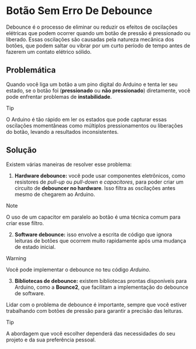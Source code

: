 # Botão Sem Erro De Debounce

Debounce é o processo de eliminar ou reduzir os efeitos de oscilações elétricas que podem ocorrer quando um botão de pressão é pressionado ou liberado. Essas oscilações são causadas pela natureza mecânica dos botões, que podem saltar ou vibrar por um curto período de tempo antes de fazerem um contato elétrico sólido.

## Problemática
Quando você liga um botão a um pino digital do Arduino e tenta ler seu estado, se o botão foi (**pressionado** ou **não pressionado**) diretamente, você pode enfrentar problemas de **instabilidade**. 

> [!TIP]
> O Arduino é tão rápido em ler os estados que pode capturar essas oscilações momentâneas como múltiplos pressionamentos ou liberações do botão, levando a resultados inconsistentes.

## Solução
Existem várias maneiras de resolver esse problema:

1. **Hardware debounce:** você pode usar componentes eletrônicos, como resistores de _pull-up_ ou _pull-down_ e _capacitores_, para poder criar um circuito de **debouncer no hardware**. Isso filtra as oscilações antes mesmo de chegarem ao Arduino.

> [!NOTE]
> O uso de um capacitor em paralelo ao botão é uma técnica comum para criar esse filtro.</li>

2. **Software debounce:** isso envolve a escrita de código que ignora leituras de botões que ocorrem muito rapidamente após uma mudança de estado inicial.

> [!WARNING]
> Você pode implementar o debounce no teu código _Arduino_.

3. **Bibliotecas de debounce:** existem bibliotecas prontas disponíveis para Arduino, como a **Bounce2**, que facilitam a implementação do debounce de software.

Lidar com o problema de debounce é importante, sempre que você estiver trabalhando com botões de pressão para garantir a precisão das leituras. 

> [!TIP]
> A abordagem que você escolher dependerá das necessidades do seu projeto e da sua preferência pessoal.
